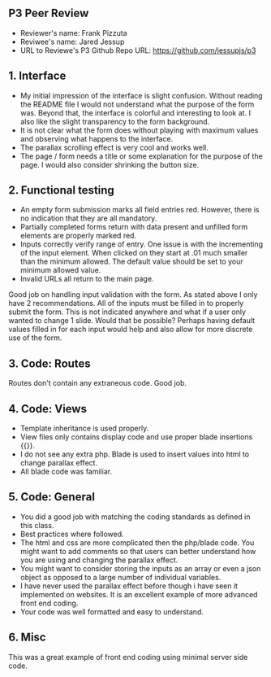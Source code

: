 ## P3 Peer Review

+ Reviewer's name: Frank Pizzuta
+ Reviwee's name: Jared Jessup
+ URL to Reviewe's P3 Github Repo URL: https://github.com/jessupjs/p3


## 1. Interface

+ My initial impression of the interface is slight confusion. Without reading the README file I would not understand what the purpose of the form was. Beyond that, the interface is colorful and interesting to look at. I also like the slight transparency to the form background.
+ It is not clear what the form does without playing with maximum values and observing what happens to the interface. 
+ The parallax scrolling effect is very cool and works well.
+ The page / form needs a title or some explanation for the purpose of the page. I would also consider shrinking the button size. 


## 2. Functional testing

+ An empty form submission marks all field entries red. However, there is no indication that they are all mandatory. 
+ Partially completed forms return with data present and unfilled form elements are properly marked red. 
+ Inputs correctly verify range of entry. One issue is with the incrementing of the input element. When clicked on they start at .01 much smaller than the minimum allowed. The default value should be set to your minimum allowed value. 
+ Invalid URLs all return to the main page. 

Good job on handling input validation with the form. As stated above I only have 2 recommendations. All of the inputs must be filled in to properly submit the form. This is not indicated anywhere and what if a user only wanted to change 1 slide. Would that be possible? Perhaps having default values filled in for each input would help and also allow for more discrete use of the form. 



## 3. Code: Routes
Routes don't contain any extraneous code. Good job.  

## 4. Code: Views

+ Template inheritance is used properly. 
+ View files only contains display code and use proper blade insertions {{}}.
+ I do not see any extra php. Blade is used to insert values into html to change parallax effect.
+ All blade code was familiar. 

## 5. Code: General


+ You did a good job with matching the coding standards as defined in this class. 
+ Best practices where followed.
+ The html and css are more complicated then the php/blade code. You might want to add comments so that users can better understand how you are using and changing the parallax effect.
+ You might want to consider storing the inputs as an array or even a json object as opposed to a large number of individual variables. 
+ I have never used the parallax effect before though i have seen it implemented on websites. It is an excellent example of more advanced front end coding. 
+ Your code was well formatted and easy to understand. 

## 6. Misc
This was a great example of front end coding using minimal server side code. 